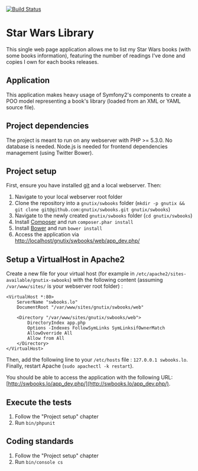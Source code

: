 [![Build Status](https://travis-ci.org/gnutix/swbooks.png?branch=dev)](https://travis-ci.org/gnutix/swbooks)

Star Wars Library
=================

This single web page application allows me to list my Star Wars books (with some books information), featuring the
number of readings I've done and copies I own for each books releases.

Application
-----------

This application makes heavy usage of Symfony2's components to create a POO model representing a book's library (loaded
from an XML or YAML source file).

Project dependencies
--------------------

The project is meant to run on any webserver with PHP >= 5.3.0. No database is needed.
Node.js is needed for frontend dependencies management (using Twitter Bower).

Project setup
-------------

First, ensure you have installed [git](http://git-scm.com/book/en/Getting-Started-Installing-Git#Installing-on-Linux)
and a local webserver. Then:

1. Navigate to your local webserver root folder
2. Clone the repository into a `gnutix/swbooks` folder (`mkdir -p gnutix && git clone git@github.com:gnutix/swbooks.git gnutix/swbooks`)
3. Navigate to the newly created `gnutix/swbooks` folder (`cd gnutix/swbooks`)
4. Install [Composer](http://getcomposer.org/doc/00-intro.md#installation-nix) and run `composer.phar install`
5. Install [Bower](http://bower.io/#installing-bower) and run `bower install`
6. Access the application via [http://localhost/gnutix/swbooks/web/app_dev.php/](http://localhost/gnutix/swbooks/web/app_dev.php/)

Setup a VirtualHost in Apache2
------------------------------

Create a new file for your virtual host (for example in `/etc/apache2/sites-available/gnutix-swbooks`) with the following content (assuming `/var/www/sites/` is your webserver root folder) :

```
<VirtualHost *:80>
    ServerName "swbooks.lo"
    DocumentRoot "/var/www/sites/gnutix/swbooks/web"

    <Directory "/var/www/sites/gnutix/swbooks/web">
        DirectoryIndex app.php
        Options -Indexes FollowSymLinks SymLinksifOwnerMatch
        AllowOverride All
        Allow from All
    </Directory>
</VirtualHost>
```

Then, add the following line to your `/etc/hosts` file : `127.0.0.1 swbooks.lo`. Finally, restart Apache (`sudo apachectl -k restart`).

You should be able to access the application with the following URL: [http://swbooks.lo/app_dev.php/](http://swbooks.lo/app_dev.php/).

Execute the tests
-----------------

1. Follow the "Project setup" chapter
2. Run `bin/phpunit`

Coding standards
----------------

1. Follow the "Project setup" chapter
2. Run `bin/console cs`
